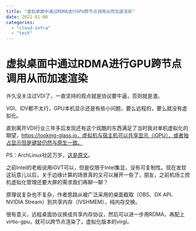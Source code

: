 ```yaml
---
title: "虚拟桌面中通过RDMA进行GPU跨节点调用从而加速渲染"
date: 2021-01-06
categories: 
  - "cloud-infra"
  - "tech"
---
```


# 虚拟桌面中通过RDMA进行GPU跨节点调用从而加速渲染

许久没关注过VDI了，一直坚持的观点就是协议要牛逼，否则就是渣。

VOI、IDV都不太行，GPU本机显示还是有些小问题，要么远程的，要么就没有虚拟化。

直到离开VDI行业三年多后发现还有这个炫酷的东西满足了当时我对单机虚拟化的期望，https://looking-glass.io，虚拟机与宿主机可以共享显示（iGPU），或者独占显示但是键鼠仍然与原生一致。

PS：ArchLinux社区万岁，[这是原文](https://wiki.archlinux.org/index.php/PCI_passthrough_via_OVMF_(%E7%AE%80%E4%BD%93%E4%B8%AD%E6%96%87)#%E4%BD%BF%E7%94%A8Looking_Glass%E5%B0%86%E5%AE%A2%E6%88%B7%E6%9C%BA%E7%94%BB%E9%9D%A2%E6%B5%81%E5%BC%8F%E4%BC%A0%E8%BE%93%E5%88%B0%E5%AE%BF%E4%B8%BB%E6%9C%BA)。

之前Intel的老板说用iGVT可以，但是仅限于Intel集显，没有可复制性。现在发现这玩意儿以后，关于边缘计算的场景真的又可以展开一些了，朋友，之前机场工控机虚拟化管理还要大屏的需求我们再聊一聊？

原理说复杂也不复杂，作者思路从被广泛采用的桌面截取（OBS、DX API、NVIDIA Stream）到共享内存（IVSHMEM），纯内存交换。

很有意义，远程桌面协议换成共享内存协议，然后可以进一步用RDMA，再配上virtio-gpu，就可以跨节点渲染了，虚拟化版本的virgl。
